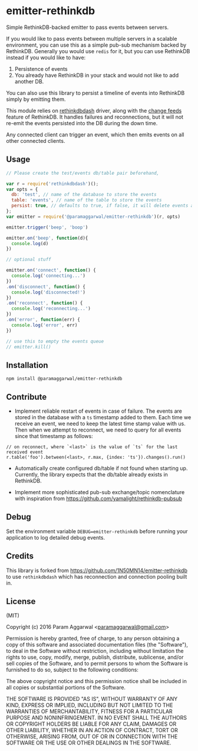 # emitter-rethinkdb
Simple RethinkDB-backed emitter to pass events between servers.

If you would like to pass events between multiple servers in a scalable environment, you can use this as a simple pub-sub mechanism backed by RethinkDB. Generally you would use `redis` for it, but you can use RethinkDB instead if you would like to have:

1. Persistence of events
2. You already have RethinkDB in your stack and would not like to add another DB.

You can also use this library to persist a timeline of events into RethinkDB simply by emitting them.

This module relies on [rethinkdbdash](https://github.com/neumino/rethinkdbdash) driver, along with the [change feeds](http://rethinkdb.com/api/javascript/changes/) feature of RethinkDB. It handles failures and reconnections, but it will not re-emit the events persisted into the DB during the down time.

Any connected client can trigger an event, which then emits events on all other connected clients.

## Usage

```js
// Please create the test/events db/table pair beforehand,

var r = require('rethinkdbdash')();
var opts = {
  db: 'test', // name of the database to store the events
  table: 'events', // name of the table to store the events
  persist: true, // defaults to true, if false, it will delete events after adding
};
var emitter = require('@paramaggarwal/emitter-rethinkdb')(r, opts)

emitter.trigger('beep', 'boop')

emitter.on('beep', function(d){
  console.log(d)
})

// optional stuff

emitter.on('connect', function() {
  console.log('connecting...')
})
.on('disconnect', function() {
  console.log('disconnected!')
})
.on('reconnect', function() {
  console.log('reconnecting...')
})
.on('error', function(err) {
  console.log('error', err)
})

// use this to empty the events queue
// emitter.kill()

```

## Installation

```
npm install @paramaggarwal/emitter-rethinkdb
```

## Contribute

- Implement reliable restart of events in case of failure. The events are stored in the database with a `ts` timestamp added to them. Each time we receive an event, we need to keep the latest time stamp value with us. Then when we attempt to reconnect, we need to query for all events since that timestamp as follows:

```
// on reconnect, where `<last>` is the value of `ts` for the last received event
r.table('foo').between(<last>, r.max, {index: 'ts'}).changes().run() 
```

- Automatically create configured db/table if not found when starting up. Currently, the library expects that the db/table already exists in RethinkDB.

- Implement more sophisticated pub-sub exchange/topic nomenclature with inspiration from https://github.com/yamalight/rethinkdb-pubsub

## Debug

Set the environment variable `DEBUG=emitter-rethinkdb` before running your application to log detailed debug events.

## Credits

This library is forked from https://github.com/1N50MN14/emitter-rethinkdb to use `rethinkdbdash` which has reconnection and connection pooling built in.

## License

(MIT)

Copyright (c) 2016 Param Aggarwal &lt;paramaggarwal@gmail.com&gt;

Permission is hereby granted, free of charge, to any person obtaining a copy of
this software and associated documentation files (the "Software"), to deal in
the Software without restriction, including without limitation the rights to
use, copy, modify, merge, publish, distribute, sublicense, and/or sell copies
of the Software, and to permit persons to whom the Software is furnished to do
so, subject to the following conditions:

The above copyright notice and this permission notice shall be included in all
copies or substantial portions of the Software.

THE SOFTWARE IS PROVIDED "AS IS", WITHOUT WARRANTY OF ANY KIND, EXPRESS OR
IMPLIED, INCLUDING BUT NOT LIMITED TO THE WARRANTIES OF MERCHANTABILITY,
FITNESS FOR A PARTICULAR PURPOSE AND NONINFRINGEMENT. IN NO EVENT SHALL THE
AUTHORS OR COPYRIGHT HOLDERS BE LIABLE FOR ANY CLAIM, DAMAGES OR OTHER
LIABILITY, WHETHER IN AN ACTION OF CONTRACT, TORT OR OTHERWISE, ARISING FROM,
OUT OF OR IN CONNECTION WITH THE SOFTWARE OR THE USE OR OTHER DEALINGS IN THE
SOFTWARE.
